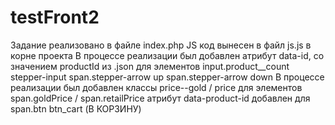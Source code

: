 # testFront2
Задание реализовано в файле index.php
JS код вынесен в файл js.js в корне проекта
В процессе реализации был добавлен атрибут data-id, со значением productId из .json
  для элементов
    input.product__count stepper-input
    span.stepper-arrow up
    span.stepper-arrow down
В процессе реализации был добавлен классы price--gold / price 
  для элементов span.goldPrice / span.retailPrice
атрибут data-product-id добавлен для span.btn btn_cart (В КОРЗИНУ)

